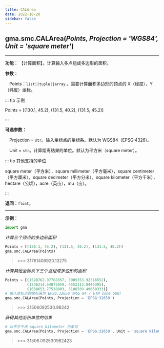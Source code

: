 ```yaml
---
title: CALArea
date: 2022-10-20
sidebar: false
---
```


## gma.smc.**CALArea**(*Points, Projection = 'WGS84', Unit = 'square meter'*)<Badge text="1.1.0 +"/>
---

**功能：** 【计算面积】。计算输入多点组成多边形的面积。

**参数：**

&emsp;Points：`list||tuple||array` 。需要计算面积多边形的顶点的 X（经度），Y（纬度）坐标。

::: tip 示例

Points = [(130.1, 45.2), (131.5, 40.2), (131.5, 45.2)]

:::

**可选参数：**

&emsp;Projection = `str`。输入坐标点的坐标系。默认为 WGS84（EPSG:4326）。

&emsp;Unit = `str`。计算距离结果的单位。默认为平方米（square meter）。

::: tip 其他支持的单位

square meter（平方米），square millimeter（平方毫米），square centimeter（平方厘米），square decimeter（平方分米），square kilometer（平方千米），hectare（公顷），acre（英亩），mu（亩）。

:::

**返回：**`float`。

---

**示例：**
```python
import gma
```
*计算三个顶点的多边形面积*

```python
Points = [(130.1, 45.2), (131.5, 40.2), (131.5, 45.2)]
gma.smc.CALArea(Points)
```
> \>>> 31761406920.13275

*计算其他坐标系下三个点组成多边形的面积*

```python
Points = [(1528762.07788357, 5089353.92316552), 
          (1736214.64875059, 4552113.0446395), 
          (1638653.77538803, 5108509.49658331)]
# 输入坐标点的坐标系为 EPSG:32650（WGS 84 / UTM zone 50N）
gma.smc.CALArea(Points, Projection = 'EPSG:32650')
```
> \>>> 31506092530.98242

*获得其他面积单位的结果*
```python
# 以平方千米 square kilometer 为单位
gma.smc.CALArea(Points, Projection = 'EPSG:32650', Unit = 'square kilometer')
```
> \>>> 31506.092530982423
